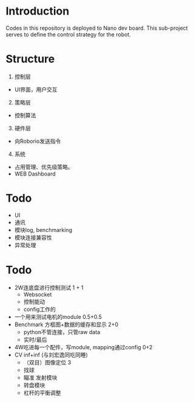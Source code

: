 # Introduction 
Codes in this repository is deployed to Nano dev board.
This sub-project serves to define the control strategy for the robot.

# Structure

1. 控制层
- UI界面，用户交互

2. 策略层
- 控制算法

3. 硬件层
- 向Roborio发送指令

4. 系统
- 占用管理、优先级策略。
- WEB Dashboard

# Todo

- UI
- 通讯
- 模块log, benchmarking
- 模块连接兼容性
- 异常处理


# Todo
- 2W连底盘进行控制测试 1 + 1
    - Websocket
    - 控制能动
    - config工作的
- 一个用来测试电机的module 0.5+0.5 
- Benchmark 方框图+数据的缓存和显示 2+0
    - python不管连接，只管raw data
    - 实时/最后
- 4W吃进每一个配件，写module, mapping通过config 0+2
- CV inf+inf (与刘宏逸同吃同睡)
    - （双目）图像定位 3
    - 找球
    - 瞄准 发射模块
    - 转盘模块
    - 杠杆的平衡调整